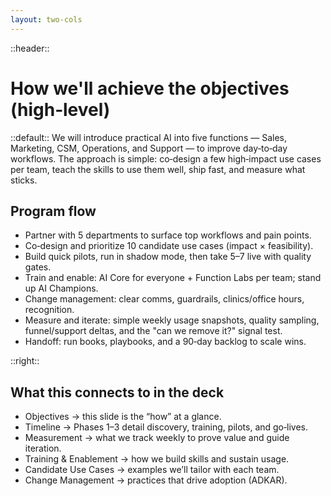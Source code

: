 ```yaml
---
layout: two-cols
---
```


::header::
# How we'll achieve the objectives (high‑level)

::default::
We will introduce practical AI into five functions — Sales, Marketing, CSM, Operations, and Support — to improve day‑to‑day workflows. The approach is simple: co‑design a few high‑impact use cases per team, teach the skills to use them well, ship fast, and measure what sticks.

## Program flow
- Partner with 5 departments to surface top workflows and pain points.
- Co‑design and prioritize 10 candidate use cases (impact × feasibility).
- Build quick pilots, run in shadow mode, then take 5–7 live with quality gates.
- Train and enable: AI Core for everyone + Function Labs per team; stand up AI Champions.
- Change management: clear comms, guardrails, clinics/office hours, recognition.
- Measure and iterate: simple weekly usage snapshots, quality sampling, funnel/support deltas, and the "can we remove it?" signal test.
- Handoff: run books, playbooks, and a 90‑day backlog to scale wins.

::right::
## What this connects to in the deck
- Objectives → this slide is the “how” at a glance.
- Timeline → Phases 1–3 detail discovery, training, pilots, and go‑lives.
- Measurement → what we track weekly to prove value and guide iteration.
- Training & Enablement → how we build skills and sustain usage.
- Candidate Use Cases → examples we’ll tailor with each team.
- Change Management → practices that drive adoption (ADKAR).


